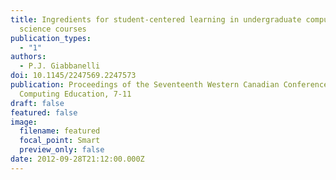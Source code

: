 ```yaml
---
title: Ingredients for student-centered learning in undergraduate computing
  science courses
publication_types:
  - "1"
authors:
  - P.J. Giabbanelli
doi: 10.1145/2247569.2247573
publication: Proceedings of the Seventeenth Western Canadian Conference on
  Computing Education, 7-11
draft: false
featured: false
image:
  filename: featured
  focal_point: Smart
  preview_only: false
date: 2012-09-28T21:12:00.000Z
---
```

